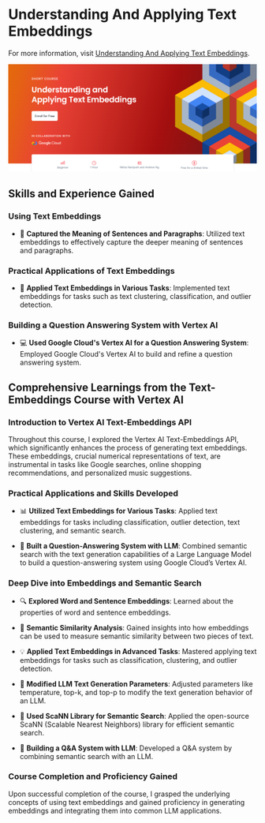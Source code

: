 # Understanding And Applying Text Embeddings

For more information, visit [Understanding And Applying Text Embeddings](https://www.deeplearning.ai/short-courses/google-cloud-vertex-ai/).

<p align="center">
  <img src="https://github.com/RomanRosa/Understanding-and-Applying-Text-Embeddings/blob/main/Understanding%20and%20Applying%20Text%20Embeddings.png">
</p>

## Skills and Experience Gained

### Using Text Embeddings

- 📖 **Captured the Meaning of Sentences and Paragraphs**: Utilized text embeddings to effectively capture the deeper meaning of sentences and paragraphs.

### Practical Applications of Text Embeddings

- 🧩 **Applied Text Embeddings in Various Tasks**: Implemented text embeddings for tasks such as text clustering, classification, and outlier detection.

### Building a Question Answering System with Vertex AI

- 💻 **Used Google Cloud's Vertex AI for a Question Answering System**: Employed Google Cloud's Vertex AI to build and refine a question answering system.

## Comprehensive Learnings from the Text-Embeddings Course with Vertex AI

### Introduction to Vertex AI Text-Embeddings API

Throughout this course, I explored the Vertex AI Text-Embeddings API, which significantly enhances the process of generating text embeddings. These embeddings, crucial numerical representations of text, are instrumental in tasks like Google searches, online shopping recommendations, and personalized music suggestions.

### Practical Applications and Skills Developed

- 📊 **Utilized Text Embeddings for Various Tasks**: Applied text embeddings for tasks including classification, outlier detection, text clustering, and semantic search.

- 🤖 **Built a Question-Answering System with LLM**: Combined semantic search with the text generation capabilities of a Large Language Model to build a question-answering system using Google Cloud’s Vertex AI.

### Deep Dive into Embeddings and Semantic Search

- 🔍 **Explored Word and Sentence Embeddings**: Learned about the properties of word and sentence embeddings.

- 🧠 **Semantic Similarity Analysis**: Gained insights into how embeddings can be used to measure semantic similarity between two pieces of text.

- 💡 **Applied Text Embeddings in Advanced Tasks**: Mastered applying text embeddings for tasks such as classification, clustering, and outlier detection.

- 🔄 **Modified LLM Text Generation Parameters**: Adjusted parameters like temperature, top-k, and top-p to modify the text generation behavior of an LLM.

- 🚀 **Used ScaNN Library for Semantic Search**: Applied the open-source ScaNN (Scalable Nearest Neighbors) library for efficient semantic search.

- 🧩 **Building a Q&A System with LLM**: Developed a Q&A system by combining semantic search with an LLM.

### Course Completion and Proficiency Gained

Upon successful completion of the course, I grasped the underlying concepts of using text embeddings and gained proficiency in generating embeddings and integrating them into common LLM applications.
